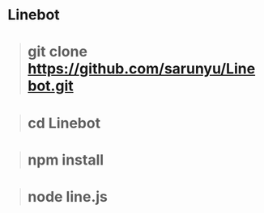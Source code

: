 # Linebot

>  # git clone https://github.com/sarunyu/Linebot.git

>  # cd Linebot 

>  # npm install 

>  # node line.js 
